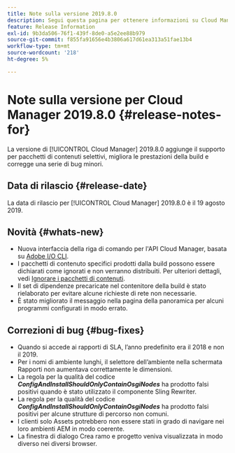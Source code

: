 ```yaml
---
title: Note sulla versione 2019.8.0
description: Segui questa pagina per ottenere informazioni su Cloud Manager 2019.8.0.
feature: Release Information
exl-id: 9b3da506-76f1-439f-8de0-a5e2ee88b979
source-git-commit: f855fa91656e4b3806a617d61ea313a51fae13b4
workflow-type: tm+mt
source-wordcount: '218'
ht-degree: 5%

---
```


# Note sulla versione per Cloud Manager 2019.8.0 {#release-notes-for}

La versione di [!UICONTROL Cloud Manager] 2019.8.0 aggiunge il supporto per pacchetti di contenuti selettivi, migliora le prestazioni della build e corregge una serie di bug minori.

## Data di rilascio {#release-date}

La data di rilascio per [!UICONTROL Cloud Manager] 2019.8.0 è il 19 agosto 2019.

## Novità {#whats-new}

* Nuova interfaccia della riga di comando per l&#39;API Cloud Manager, basata su [Adobe I/O CLI](https://github.com/adobe/aio-cli-plugin-cloudmanager).
* I pacchetti di contenuto specifici prodotti dalla build possono essere dichiarati come ignorati e non verranno distribuiti. Per ulteriori dettagli, vedi [Ignorare i pacchetti di contenuti](/help/getting-started/project-setup.md#skipping-content-packages).
* Il set di dipendenze precaricate nel contenitore della build è stato rielaborato per evitare alcune richieste di rete non necessarie.
* È stato migliorato il messaggio nella pagina della panoramica per alcuni programmi configurati in modo errato.

## Correzioni di bug {#bug-fixes}

* Quando si accede ai rapporti di SLA, l’anno predefinito era il 2018 e non il 2019.
* Per i nomi di ambiente lunghi, il selettore dell’ambiente nella schermata Rapporti non aumentava correttamente le dimensioni.
* La regola per la qualità del codice ***ConfigAndInstallShouldOnlyContainOsgiNodes*** ha prodotto falsi positivi quando è stato utilizzato il componente Sling Rewriter.
* La regola per la qualità del codice ***ConfigAndInstallShouldOnlyContainOsgiNodes*** ha prodotto falsi positivi per alcune strutture di percorso non comuni.
* I clienti solo Assets potrebbero non essere stati in grado di navigare nei loro ambienti AEM in modo coerente.
* La finestra di dialogo Crea ramo e progetto veniva visualizzata in modo diverso nei diversi browser.

